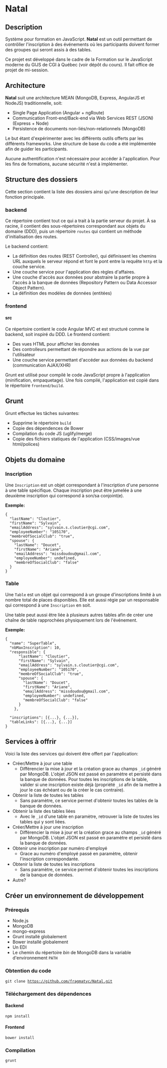 # Natal

## Description
Système pour formation en JavaScript. **Natal** est un outil permettant de contrôller l'inscription à des événements où les participants doivent former des groupes qui seront assis à des tables.

Ce projet est développé dans le cadre de la Formation sur le JavaScript moderne du GIJS de CGI à Québec (voir dépôt du cours). Il fait office de projet de mi-session.

## Architecture
**Natal** suit une architecture MEAN (MongoDB, Express, AngularJS et NodeJS) traditionnelle, soit:

* Single Page Application (Angular + ngRoute)
* Communication Front-end/Back-end via Web Services REST (JSON) (Express + Node)
* Persistence de documents non-liés/non-relationnels (MongoDB)

Le but étant d'expérimenter avec les différents outils offerts par les différents frameworks. Une structure de base du code a été implémentée afin de guider les participants.

Aucune authentification n'est nécessaire pour accéder à l'application. Pour les fins de formations, aucune sécurité n'est à implémenter.

## Structure des dossiers
Cette section contient la liste des dossiers ainsi qu'une description de leur fonction principale.

### backend
Ce répertoire contient tout ce qui a trait à la partie serveur du projet. À sa racine, il contient des sous-répertoires correspondant aux objets du domaine (DDD), puis un répertoire <code>routes</code> qui contient un méthode d'initialisation des routes.

Le backend contient:

* La définition des routes (REST Controller), qui définissent les chemins URL auxquels le serveur répond et font le pont entre la requête <code>http</code> et la couche service.
* Une couche service pour l'application des règles d'affaires.
* Une couche d'accès aux données pour abstraire la partie propre à l'accès à la banque de données (Repository Pattern ou Data Accessor Object Pattern).
* La définition des modèles de données (entitées)

### frontend
#### src
Ce répertoire contient le code Angular MVC et est structuré comme le backend, soit inspiré du DDD. Le frontend contient:

* Des vues HTML pour afficher les données
* Des controlleurs permettant de répondre aux actions de la vue par l'utilisateur
* Une couche service permettant d'accéder aux données du backend (communication AJAX/XHR)

Grunt est utilisé pour compilé le code JavaScript propre à l'application (minification, empaquetage). Une fois compilé, l'application est copié dans le répertoire <code>frontend/build</code>.

## Grunt
Grunt effectue les tâches suivantes:
* Supprime le répertoire <code>build</code>
* Copie des dépendences de Bower
* Compilation du code JS (uglify/merge)
* Copie des fichiers statiques de l'application (CSS/images/vue html/polices)

## Objets du domaine
### Inscription
Une <code>Inscription</code> est un objet correspondant à l'inscription d'une personne à une table spécifique. Chaque inscription peut être jumelée à une deuxième inscription qui correspond à son/sa conjoint(e).

**Exemple:**
<pre><code>{
  "lastName": "Cloutier", 
  "firstName": "Sylvain",
  "emailAddress": "sylvain.s.cloutier@cgi.com",
  "employeeNumber": "105170",
  "membreOfSocialClub": "true",
  "spouse": {
    "lastName": "Doucet",
    "firstName": "Ariane",
    "emailAddress": "missdoudou@gmail.com",
    "employeeNumber": undefined,
    "membreOfSocialClub": "false"
  }
}</code></pre>

### Table
Une <code>Table</code> est un objet qui correspond à un groupe d'inscriptions limité à un nombre total de places disponibles. Elle est aussi régie par un responsable qui correspond à une <code>Inscription</code> en soit.

Une table peut aussi être liée à plusieurs autres tables afin de créer une chaîne de table rapprochées physiquement lors de l'événement.

**Exemple:**
<pre><code>{
  "name": "SuperTable",
  "nbMaxInscription": 10,
  "responsible": {
      "lastName": "Cloutier", 
      "firstName": "Sylvain",
      "emailAddress": "sylvain.s.cloutier@cgi.com",
      "employeeNumber": "105170",
      "membreOfSocialClub": "true",
      "spouse": {
        "lastName": "Doucet",
        "firstName": "Ariane",
        "emailAddress": "missdoudou@gmail.com",
        "employeeNumber": undefined,
        "membreOfSocialClub": "false"
      }
    },
  
  "inscriptions": [{...}, {...}],
  "tableLinks": [{...}, {...}]
}</code></pre>

## Services à offrir
Voici la liste des services qui doivent être offert par l'application:
* Créer/Mettre à jour une table
  * Différencier la mise à jour et la création grace au champs <code>_id</code> généré par MongoDB. L'objet JSON est passé en paramètre et persisté dans la banque de données. Pour toutes les inscriptions de la table, valider si une inscription existe déjà (propriété <code>_id</code> afin de la mettre à jour le cas échéant ou de la créer le cas contraire).
* Obtenir la liste de toutes les tables
  * Sans paramètre, ce service permet d'obtenir toutes les tables de la banque de données.
* Obtenir la liste des tables liées
  * Avec le <code>_id</code> d'une table en paramètre, retrouver la liste de toutes les tables qui y sont liées.
* Créer/Mettre à jour une inscription
  * Différencier la mise à jour et la création grace au champs <code>_id</code> généré par MongoDB. L'objet JSON est passé en paramètre et persisté dans la banque de données. 
* Obtenir une inscription par numéro d'employé
  * Grace au numéro d'employé passé en paramètre, obtenir l'inscription correspondante.
* Obtenir la liste de toutes les inscriptions
  * Sans paramètre, ce service permet d'obtenir toutes les inscriptions de la banque de données.
* Autre?

## Créer un environnement de développement
### Prérequis
* Node.js
* MongoDB
* mongo-express
* Grunt installé globalement
* Bower installé globalement
* Un EDI
* Le chemin du répertoire <em>bin</em> de MongoDB dans la variable d'environnement <code>PATH</code>

### Obtention du code
<code>git clone https://github.com/fragmatyc/Natal.git</code>

### Téléchargement des dépendences
#### Backend
<code>npm install</code>

#### Frontend
<code>bower install</code>

### Compilation
<code>grunt</code>

